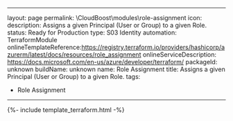 
---
layout: page
permalink: \CloudBoost\modules\role-assignment
icon: 
description: Assigns a given Principal (User or Group) to a given Role.
status: Ready for Production
type: S03 Identity
automation: TerraformModule
onlineTemplateReference:https://registry.terraform.io/providers/hashicorp/azurerm/latest/docs/resources/role_assignment
onlineServiceDescription: https://docs.microsoft.com/en-us/azure/developer/terraform/
packageId: unknown
buildName: unknown
name: Role Assignment
title: Assigns a given Principal (User or Group) to a given Role.
tags: 
- Role Assignment
---
{%- include template_terraform.html -%}

